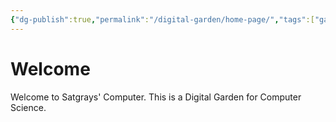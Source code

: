```yaml
---
{"dg-publish":true,"permalink":"/digital-garden/home-page/","tags":["gardenEntry"],"created":"2025-03-13T18:10:47.850-06:00","updated":"2025-03-13T18:50:34.611-06:00"}
---
```


# Welcome

Welcome to Satgrays' Computer. This is a Digital Garden for Computer Science.





